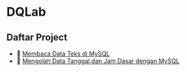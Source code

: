 # DQLab
## Daftar Project
  - 📄 [Membaca Data Teks di MySQL](Membaca%20Data%20Teks%20di%20MySQL.sql)
  - 📄 [Mengolah Data Tanggal dan Jam Dasar dengan MySQL](Mengolah%20Data%20Tanggal%20dan%20Jam%20Dasar%20dengan%20MySQL)
